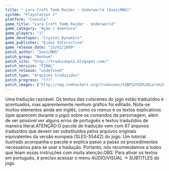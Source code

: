 ```yaml
---
title: " Lara Croft Tomb Raider - Underworld (SonicMWS)"
system: "Playstation 2"
platform: "Console"
game_title: "Lara Croft Tomb Raider - Underworld"
game_category: "Ação / Aventura"
game_players: "1"
game_developer: "Crystal Dynamics"
game_publisher: "Eidos Interactive"
game_release_date: "23/01/2009"
patch_author: "SonicMWS"
patch_group: "Nenhum"
patch_site: "http://traducaops2.blogspot.com/"
patch_version: "FINAL"
patch_release: "undefined"
patch_type: "Arquivos traduzidos"
patch_progress: "???"
patch_images: ["http://img.romhackers.org/traducoes/%5BPS2%5D%20Lara%20Croft%20Tomb%20Raider%20-%20Underworld%20-%20SonicMWS%20-%201.jpg","http://img.romhackers.org/traducoes/%5BPS2%5D%20Lara%20Croft%20Tomb%20Raider%20-%20Underworld%20-%20SonicMWS%20-%202.jpg","http://img.romhackers.org/traducoes/%5BPS2%5D%20Lara%20Croft%20Tomb%20Raider%20-%20Underworld%20-%20SonicMWS%20-%203.jpg"]
---
```

Uma tradução razoável. Os textos das cutscenes do jogo estão traduzidos e acentuados, mas aparentemente nenhum gráfico foi editado. Nota-se muitos elementos ainda em inglês, como os menus e os textos explicativos (que aparecem durante o jogo) sobre os comandos da personagem, além de ser possível ver alguns erros de português e textos traduzidos de maneira literal.ATENÇÃO:O pacote de tradução vem com 67 arquivos traduzidos que devem ser substituídos pelos arquivos originais equivalentes da versão europeia (SLES-55442) do jogo. Um tutorial ilustrado acompanha o pacote e explica passo a passo os procedimentos necessários para se usar a tradução. Portanto, nós recomendamos a todos que leiam essas instruções com muita atenção.OBS: Para ativar os textos em português, é preciso acessar o menu AUDIO/VISUAL -> SUBTITLES do jogo.